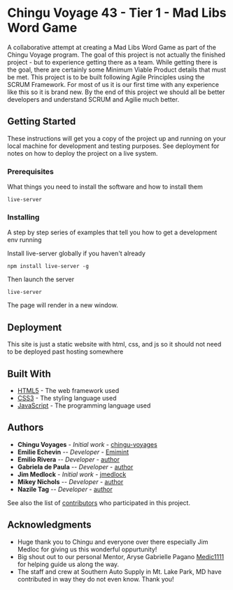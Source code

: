 # Chingu Voyage 43 - Tier 1 - Mad Libs Word Game

A collaborative attempt at creating a Mad Libs Word Game as part of the Chingu Voyage program. The goal of this project is not actually the finished project - but to experience getting there as a team. While getting there is the goal, there are certainly some Minimum Viable Product details that must be met. This project is to be built following Agile Principles using the SCRUM Framework. For most of us it is our first time with any experience like this so it is brand new. By the end of this project we should all be better developers and understand SCRUM and Agilie much better.

## Getting Started

These instructions will get you a copy of the project up and running on your local machine for development and testing purposes. See deployment for notes on how to deploy the project on a live system.

### Prerequisites

What things you need to install the software and how to install them

```
live-server
```

### Installing

A step by step series of examples that tell you how to get a development env running

Install live-server globally if you haven't already

```
npm install live-server -g
```

Then launch the server

```
live-server
```

The page will render in a new window.

## Deployment

This site is just a static website with html, css, and js so it should not need to be deployed past hosting somewhere

## Built With

* [HTML5](https://developer.mozilla.org/en-US/docs/Glossary/HTML5) - The web framework used
* [CSS3](https://developer.mozilla.org/en-US/docs/Glossary/css) - The styling language used
* [JavaScript](https://developer.mozilla.org/en-US/docs/Web/JavaScript) - The programming language used

## Authors

* **Chingu Voyages** - *Initial work* - [chingu-voyages](https://github.com/chingu-voyages)
* **Emilie Echevin** -- *Developer* - [Emimint](https://github.com/Emimint)
* **Emilio Rivera** -- *Developer* - [author](https://github.com/)
* **Gabriela de Paula** -- *Developer* - [author](https://github.com/)
* **Jim Medlock** - *Initial work* - [jmedlock](https://github.com/jdmedlock)
* **Mikey Nichols** -- *Developer* - [author](https://github.com/)
* **Nazile Tag** -- *Developer* - [author](https://github.com/)

See also the list of [contributors](/contributors) who participated in this project.

## Acknowledgments

* Huge thank you to Chingu and everyone over there especially Jim Medloc for giving us this wonderful oppurtunity!
* Big shout out to our personal Mentor, Aryse Gabrielle Pagano [Medic1111](https://github.com/medic1111) for helping guide us along the way.
* The staff and crew at Southern Auto Supply in Mt. Lake Park, MD have contributed in way they do not even know. Thank you!